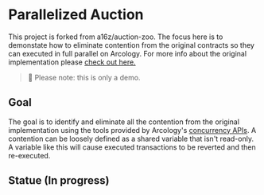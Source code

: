 # Parallelized Auction

This project is forked from a16z/auction-zoo. The focus here is to demonstate how to eliminate contention from the original contracts so they can executed in full parallel on Arcology. For more info about the original implementation please [check out here.](https://github.com/a16z/auction-zoo)

>:bell: Please note: this is only a demo.


## Goal

The goal is to identify and eliminate all the contention from the original implementation using the tools provided by Arcology's [concurrency APIs](https://docs.arcology.network/arcology-concurrent-programming-guide/). A contention can be loosely defined as a shared variable that isn't read-only. A variable like this will cause executed transactions to be reverted and then re-executed.

## Statue (In progress)
